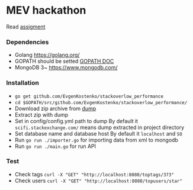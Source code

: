 # MEV hackathon

Read [assigment](README_assignment.md.md)

### Dependencies
 
* Golang https://golang.org/
* GOPATH should be setted [GOPATH DOC](https://golang.org/doc/code.html#GOPATH)
* MongoDB 3~ https://www.mongodb.com/

### Installation

* ``` go get github.com/EvgenKostenko/stackoverlow_performance ```
* ``` cd $GOPATH/src/github.com/EvgenKostenko/stackoverlow_performance/ ```
* Download zip archive from [dump](https://drive.google.com/drive/folders/0B4edT1hr54MWTFc1WXEwY3J3ZVU?usp=sharing)
* Extract zip with dump
* Set in config/config.yml path to dump By default it ``` scifi.stackexchange.com/ ``` means dump extracted in project directory
* Set database name and database host By default it ``` localhost ``` and ``` SO ```
* Run ``` go run ./importer.go ``` for importing data from xml to mongodb
* Run ``` go run ./main.go ``` for run API

### Test

* Check tags ``` curl -X "GET" "http://localhost:8080/toptags/373" ```
* Check users ``` curl -X "GET" "http://localhost:8080/topusers/star" ```


